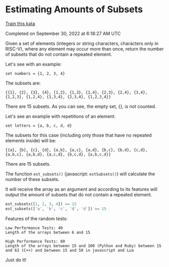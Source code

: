 # Estimating Amounts of Subsets

[Train this kata](https://www.codewars.com/kata/584703d76f6cf6ffc6000275)

Completed on September 30, 2022 at 6:18:27 AM UTC

Given a set of elements (integers or string characters, characters only in RISC-V), where any element may occur more than once, return the number of subsets that do not contain a repeated element.

Let's see with an example:

```
set numbers = {1, 2, 3, 4}
```

The subsets are:

```
{{1}, {2}, {3}, {4}, {1,2}, {1,3}, {1,4}, {2,3}, {2,4}, {3,4}, {1,2,3}, {1,2,4}, {1,3,4}, {2,3,4}, {1,2,3,4}}
```
There are 15 subsets.  As you can see, the empty set, {}, is not counted.

Let's see an example with repetitions of an element:

```
set letters = {a, b, c, d, d}
```

The subsets for this case (including only those that have no repeated elements inside) will be:

```
{{a}, {b}, {c}, {d}, {a,b}, {a,c}, {a,d}, {b,c}, {b,d}, {c,d}, {a,b,c}, {a,b,d}, {a,c,d}, {b,c,d}, {a,b,c,d}}
```
There are 15 subsets.

The function `est_subsets()` (javascript: `estSubsets()`) will calculate the number of these subsets.

It will receive the array as an argument and according to its features will output the amount of subsets that do not contain a repeated element.

```python
est_subsets([1, 2, 3, 4]) == 15
est_subsets(['a', 'b', 'c', 'd', 'd']) == 15
```

Features of the random tests:

```
Low Performance Tests: 40
Length of the arrays between 6 and 15

High Performance Tests: 80
Length of the arrays between 15 and 100 (Python and Ruby) between 15 and 63 (C++) and between 15 and 50 in javascript and Lua
```

Just do it!